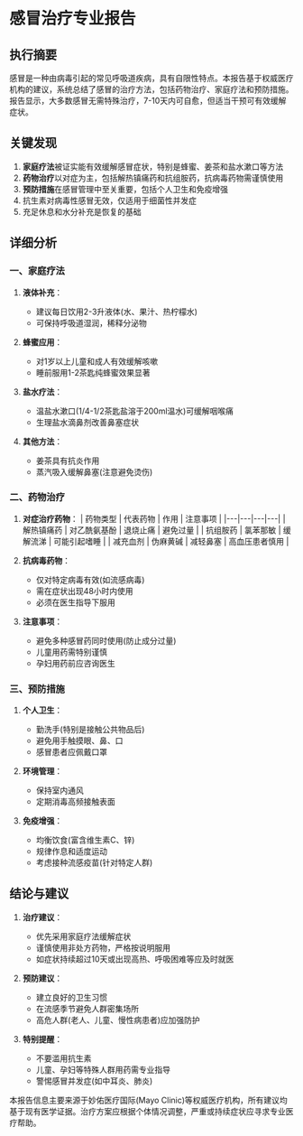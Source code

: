 # 感冒治疗专业报告

## 执行摘要

感冒是一种由病毒引起的常见呼吸道疾病，具有自限性特点。本报告基于权威医疗机构的建议，系统总结了感冒的治疗方法，包括药物治疗、家庭疗法和预防措施。报告显示，大多数感冒无需特殊治疗，7-10天内可自愈，但适当干预可有效缓解症状。

## 关键发现

1. **家庭疗法**被证实能有效缓解感冒症状，特别是蜂蜜、姜茶和盐水漱口等方法
2. **药物治疗**以对症为主，包括解热镇痛药和抗组胺药，抗病毒药物需谨慎使用
3. **预防措施**在感冒管理中至关重要，包括个人卫生和免疫增强
4. 抗生素对病毒性感冒无效，仅适用于细菌性并发症
5. 充足休息和水分补充是恢复的基础

## 详细分析

### 一、家庭疗法

1. **液体补充**：
   - 建议每日饮用2-3升液体(水、果汁、热柠檬水)
   - 可保持呼吸道湿润，稀释分泌物

2. **蜂蜜应用**：
   - 对1岁以上儿童和成人有效缓解咳嗽
   - 睡前服用1-2茶匙纯蜂蜜效果显著

3. **盐水疗法**：
   - 温盐水漱口(1/4-1/2茶匙盐溶于200ml温水)可缓解咽喉痛
   - 生理盐水滴鼻剂改善鼻塞症状

4. **其他方法**：
   - 姜茶具有抗炎作用
   - 蒸汽吸入缓解鼻塞(注意避免烫伤)

### 二、药物治疗

1. **对症治疗药物**：
   | 药物类型 | 代表药物 | 作用 | 注意事项 |
   |---|---|---|---|
   | 解热镇痛药 | 对乙酰氨基酚 | 退烧止痛 | 避免过量 |
   | 抗组胺药 | 氯苯那敏 | 缓解流涕 | 可能引起嗜睡 |
   | 减充血剂 | 伪麻黄碱 | 减轻鼻塞 | 高血压患者慎用 |

2. **抗病毒药物**：
   - 仅对特定病毒有效(如流感病毒)
   - 需在症状出现48小时内使用
   - 必须在医生指导下服用

3. **注意事项**：
   - 避免多种感冒药同时使用(防止成分过量)
   - 儿童用药需特别谨慎
   - 孕妇用药前应咨询医生

### 三、预防措施

1. **个人卫生**：
   - 勤洗手(特别是接触公共物品后)
   - 避免用手触摸眼、鼻、口
   - 感冒患者应佩戴口罩

2. **环境管理**：
   - 保持室内通风
   - 定期消毒高频接触表面

3. **免疫增强**：
   - 均衡饮食(富含维生素C、锌)
   - 规律作息和适度运动
   - 考虑接种流感疫苗(针对特定人群)

## 结论与建议

1. **治疗建议**：
   - 优先采用家庭疗法缓解症状
   - 谨慎使用非处方药物，严格按说明服用
   - 如症状持续超过10天或出现高热、呼吸困难等应及时就医

2. **预防建议**：
   - 建立良好的卫生习惯
   - 在流感季节避免人群密集场所
   - 高危人群(老人、儿童、慢性病患者)应加强防护

3. **特别提醒**：
   - 不要滥用抗生素
   - 儿童、孕妇等特殊人群用药需专业指导
   - 警惕感冒并发症(如中耳炎、肺炎)

本报告信息主要来源于妙佑医疗国际(Mayo Clinic)等权威医疗机构，所有建议均基于现有医学证据。治疗方案应根据个体情况调整，严重或持续症状应寻求专业医疗帮助。